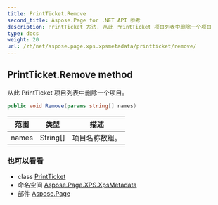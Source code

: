 ```yaml
---
title: PrintTicket.Remove
second_title: Aspose.Page for .NET API 参考
description: PrintTicket 方法. 从此 PrintTicket 项目列表中删除一个项目
type: docs
weight: 20
url: /zh/net/aspose.page.xps.xpsmetadata/printticket/remove/
---
```

## PrintTicket.Remove method

从此 PrintTicket 项目列表中删除一个项目。

```csharp
public void Remove(params string[] names)
```

| 范围 | 类型 | 描述 |
| --- | --- | --- |
| names | String[] | 项目名称数组。 |

### 也可以看看

* class [PrintTicket](../)
* 命名空间 [Aspose.Page.XPS.XpsMetadata](../../printticket/)
* 部件 [Aspose.Page](../../../)


